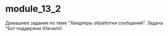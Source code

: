 # module_13_2
Домашнее задание по теме "Хендлеры обработки сообщений".  Задача "Бот поддержки (Начало)
